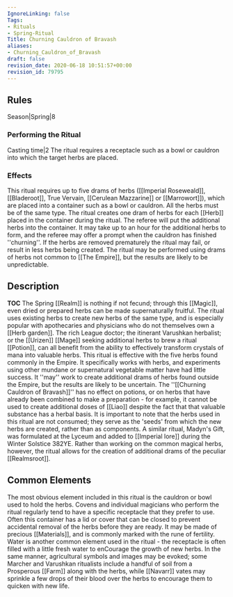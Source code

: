 ```yaml
---
IgnoreLinking: false
Tags:
- Rituals
- Spring-Ritual
Title: Churning Cauldron of Bravash
aliases:
- Churning_Cauldron_of_Bravash
draft: false
revision_date: 2020-06-18 10:51:57+00:00
revision_id: 79795
---
```


## Rules
Season|Spring|8
### Performing the Ritual
Casting time|2 The ritual requires a receptacle such as a bowl or cauldron into which the target herbs are placed.
### Effects
This ritual requires up to five drams of herbs ([[Imperial Roseweald]], [[Bladeroot]], True Vervain, [[Cerulean Mazzarine]] or [[Marrowort]]), which are placed into a container such as a bowl or cauldron. All the herbs must be of the same type. 
The ritual creates one dram of herbs for each [[Herb]] placed in the container during the ritual. 
The referee will put the additional herbs into the container. It may take up to an hour for the additional herbs to form, and the referee may offer a prompt when the cauldron has finished ''churning''. If the herbs are removed prematurely the ritual may fail, or result in less herbs being created.
The ritual may be performed using drams of herbs not common to [[The Empire]], but the results are likely to be unpredictable.
## Description
__TOC__
The Spring [[Realm]] is nothing if not fecund; through this [[Magic]], even dried or prepared herbs can be made supernaturally fruitful. The ritual uses existing herbs to create new herbs of the same type, and is especially popular with apothecaries and physicians who do not themselves own a [[Herb garden]]. The rich League doctor; the itinerant Varushkan herbalist; or the [[Urizen]] [[Mage]] seeking additional herbs to brew a ritual [[Potion]], can all benefit from the ability to effectively transform crystals of mana into valuable herbs.
This ritual is effective with the five herbs found commonly in the Empire. It specifically works with herbs, and experiments using other mundane or supernatural vegetable matter have had little success. It ''may'' work to create additional drams of herbs found outside the Empire, but the results are likely to be uncertain.
The ''[[Churning Cauldron of Bravash]]'' has no effect on potions, or on herbs that have already been combined to make a preparation - for example, it cannot be used to create additional doses of [[Liao]] despite the fact that that valuable substance has a herbal basis.
It is important to note that the herbs used in this ritual are not consumed; they serve as the 'seeds' from which the new herbs are created, rather than as components.
A similar ritual, Madyn's Gift, was formulated at the Lyceum and added to [[Imperial lore]] during the Winter Solstice 382YE. Rather than working on the common magical herbs, however, the ritual allows for the creation of additional drams of the peculiar [[Realmsroot]].
## Common Elements
The most obvious element included in this ritual is the cauldron or bowl used to hold the herbs. Covens and individual magicians who perform the ritual regularly tend to have a specific receptacle that they prefer to use. Often this container has a lid or cover that can be closed to prevent accidental removal of the herbs before they are ready. It may be made of precious [[Materials]], and is commonly marked with the rune of fertility.
Water is another common element used in the ritual - the receptacle is often filled with a little fresh water to enCourage the growth of new herbs. In the same manner, agricultural symbols and images may be evoked; some Marcher and Varushkan ritualists include a handful of soil from a Prosperous [[Farm]] along with the herbs, while [[Navarr]] vates may sprinkle a few drops of their blood over the herbs to encourage them to quicken with new life.
